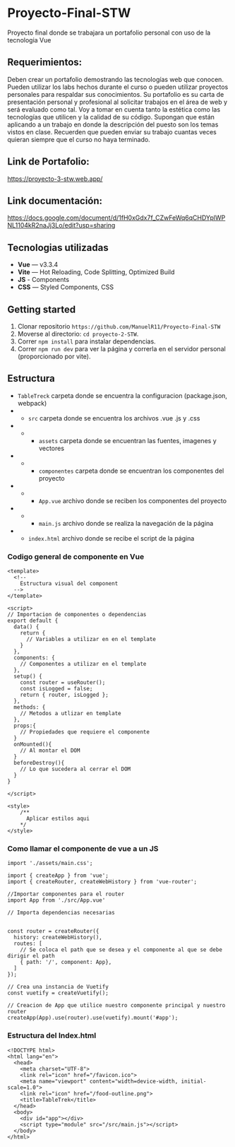 # Proyecto-Final-STW
Proyecto final donde se trabajara un portafolio personal con uso de la tecnologia Vue

## Requerimientos:

Deben crear un portafolio demostrando las tecnologías web que conocen. Pueden utilizar los labs hechos durante el curso o pueden utilizar proyectos personales para respaldar sus conocimientos. Su portafolio es su carta de presentación personal y profesional al solicitar trabajos en el área de web y será evaluado como tal. Voy a tomar en cuenta tanto la estética como las tecnologías que utilicen y la calidad de su código. Supongan que están aplicando a un trabajo en donde la descripción del puesto son los temas vistos en clase. Recuerden que pueden enviar su trabajo cuantas veces quieran siempre que el curso no haya terminado.



## Link de Portafolio:

https://proyecto-3-stw.web.app/

## Link documentación:

https://docs.google.com/document/d/1fH0xGdx7f_CZwFeWq6qCHDYplWPNL1104kR2naJj3Lo/edit?usp=sharing

## Tecnologias utilizadas

- **Vue** — v3.3.4
- **Vite**  — Hot Reloading, Code Splitting, Optimized Build
- **JS** - Components
- **CSS** — Styled Components, CSS

## Getting started

1. Clonar repositorio `https://github.com/ManuelR11/Proyecto-Final-STW`
2. Moverse al directorio: `cd proyecto-2-STW`.<br />
3. Correr `npm install` para instalar dependencias.<br />
4. Correr `npm run dev` para ver la página y correrla en el servidor personal (proporcionado por vite).

## Estructura

- `TableTreck` carpeta donde se encuentra la configuracion (package.json, webpack)
- - `src` carpeta donde se encuentra los archivos .vue .js y .css
- - - `assets` carpeta donde se encuentran las fuentes, imagenes y vectores
- - - `componentes` carpeta donde se encuentran los componentes del proyecto
- - - `App.vue` archivo donde se reciben los componentes del proyecto
- - - `main.js` archivo donde se realiza la navegación de la página
- - `index.html` archivo donde se recibe el script de la página


### Codigo general de componente en Vue

```
<template>
  <!--
    Estructura visual del component
  -->
</template>

<script>
// Importacion de componentes o dependencias
export default {
  data() {
    return {
      // Variables a utilizar en en el template
    }
  },
  components: {
    // Componentes a utilizar en el template
  },
  setup() {
    const router = useRouter();
    const isLogged = false;
    return { router, isLogged };
  },
  methods: {
    // Metodos a utlizar en template
  },
  props:{
    // Propiedades que requiere el componente
  }
  onMounted(){
    // Al montar el DOM
  }
  beforeDestroy(){
    // Lo que sucedera al cerrar el DOM
  }
}

</script>

<style>
    /**
      Aplicar estilos aqui
    */
</style>
```


### Como llamar el componente de vue a un JS

```
import './assets/main.css';

import { createApp } from 'vue';
import { createRouter, createWebHistory } from 'vue-router';

//Importar componentes para el router
import App from './src/App.vue'

// Importa dependencias necesarias


const router = createRouter({
  history: createWebHistory(),
  routes: [
    // Se coloca el path que se desea y el componente al que se debe dirigir el path
    { path: '/', component: App},
  ]
});

// Crea una instancia de Vuetify
const vuetify = createVuetify();

// Creacion de App que utilice nuestro componente principal y nuestro router
createApp(App).use(router).use(vuetify).mount('#app');
```

### Estructura del Index.html
```
<!DOCTYPE html>
<html lang="en">
  <head>
    <meta charset="UTF-8">
    <link rel="icon" href="/favicon.ico">
    <meta name="viewport" content="width=device-width, initial-scale=1.0">
    <link rel="icon" href="/food-outline.png">
    <title>TableTrek</title>
  </head>
  <body>
    <div id="app"></div>
    <script type="module" src="/src/main.js"></script>
  </body>
</html>
```
